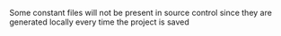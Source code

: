 Some constant files will not be present in source control since they are generated locally every time the project is saved